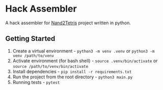# Hack Assembler

A hack assembler for [Nand2Tetris](https://www.nand2tetris.org/) project written
in python.

## Getting Started

1. Create a virtual environment - `python3 -m venv .venv` or
   `python3 -m venv /path/to/venv`
2. Activate environment (for bash shell) - `source .venv/bin/activate` or
   `source /path/to/venv/bin/activate`
3. Install dependencies - `pip install -r requirements.txt`
4. Run the project from the root directory - `python3 main.py`
5. Running tests - `pytest`
